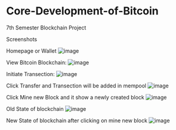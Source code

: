# Core-Development-of-Bitcoin
7th Semester Blockchain Project

Screenshots

Homepage or Wallet
![image](https://user-images.githubusercontent.com/64495232/182850965-f9e60737-f8e9-4655-a619-e3833f0378db.png)


View Bitcoin Blockchain:
![image](https://user-images.githubusercontent.com/64495232/182851035-b8634803-98e2-4f91-be11-9f12745bae49.png)


Initiate Transection:
![image](https://user-images.githubusercontent.com/64495232/182851083-76f187b6-a476-4617-b038-f334c6d0e7e2.png)


Click Transfer and Transection will be added in mempool
![image](https://user-images.githubusercontent.com/64495232/182851133-df75ca0d-f44f-44a5-9809-1d189d9eab3c.png)


Click Mine new Block and it show a newly created block
![image](https://user-images.githubusercontent.com/64495232/182851179-53269c66-30a0-4d32-8e51-239420efa57b.png)


Old State of blockchain
![image](https://user-images.githubusercontent.com/64495232/182851213-df6a2587-a89d-46fb-b819-294c537e31cd.png)


New State of blockchain after clicking on mine new block
![image](https://user-images.githubusercontent.com/64495232/182851241-2dc8b73f-6184-4151-a35d-9ae6408025fc.png)
